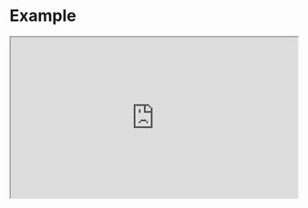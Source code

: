 # Example

<iframe src="https://stackblitz.com/github/flamrdevs/klass/tree/main/examples/solid-tailwindcss-ripple-ui?embed=1&view=preview&file=src%2FApp.tsx" style="width: 100%; aspect-ratio: 16/9;"></iframe>
